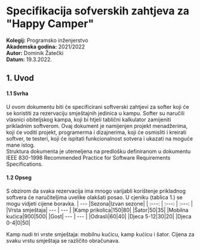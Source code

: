 # Specifikacija sofverskih zahtjeva za "Happy Camper" <br/>
**Kolegij:** Programsko inženjerstvo <br/>
**Akademska godina:** 2021/2022 <br/>
**Autor:** Dominik Žatečki <br/>
**Datum:** 19.3.2022. <br/>

## 1. Uvod
#### 1.1 Svrha
U ovom dokumentu biti će specificirani softverski zahtjevi za softer koji će se koristiti za rezervaciju smještajnih jedinica u kampu. Softer su naručili vlasnici obiteljskog kampa, koji bi htjeli tablični kalkulator zamijeniti prikladnim softverom. Ovaj dokument je namijenjen projekt menadžerima, koji će voditi projekt, programerma i dizajnerima, koji će osmisliti i kreirati softver, te testeri, koji će ispitati funkcionalnost sotvera i ukazati na moguće mane istog. <br/>
Struktura dokumenta je utemeljena na predlošku definiranom u dokumentu IEEE 830-1998 Recommended Practice for Software Requirements Specifications.

#### 1.2 Opseg
S obzirom da svaka rezervacija ima mnogo varijabli korištenje prikladnog softvera će naručiteljima uvelike olakšati posao. U cjeniku (tablica 1.) se mogu vidjeti cijene boravka. 
| --- |Sezona|Izvan sezone|
| :---: | :---: |    :---:   |
|Vrsta smještaja| --- | --- |
|Kamp prikolica|150|80|
|Šator|50|35|
|Mobilna kućica|900|500|
|Gost| --- | --- |
|Odrasli|60|40|
|Djeca 5-12|30|20|
|Djeca 0-4|0|50|

Kamp nudi tri vrste smještaja: mobilnu kućicu, kamp kućicu i šator. Cijena za svaku vrstu smještaja se različito obračunava. 

